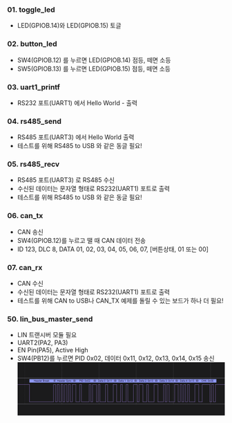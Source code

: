 ### 01. toggle_led
 - LED(GPIOB.14)와 LED(GPIOB.15) 토글

### 02. button_led
 - SW4(GPIOB.12) 를 누르면 LED(GPIOB.14) 점등, 떼면 소등
 - SW5(GPIOB.13) 를 누르면 LED(GPIOB.15) 점등, 떼면 소등

### 03. uart1_printf
 - RS232 포트(UART1) 에서 Hello World -  출력

### 04. rs485_send
 - RS485 포트(UART3) 에서 Hello World 출력 
 - 테스트를 위해 RS485 to USB 와 같은 동글 필요!

### 05. rs485_recv
 - RS485 포트(UART3) 로 RS485 수신
 - 수신된 데이터는 문자열 형태로 RS232(UART1) 포트로 출력
 - 테스트를 위해 RS485 to USB 와 같은 동글 필요!

### 06. can_tx
 - CAN 송신 
 - SW4(GPIOB.12)를 누르고 땔 때 CAN 데이터 전송
 - ID 123, DLC 8, DATA 01, 02, 03, 04, 05, 06, 07, [버튼상태, 01 또는 00]

### 07. can_rx 
 - CAN 수신
 - 수신된 데이터는 문자열 형태로 RS232(UART1) 포트로 출력
 - 테스트를 위해 CAN to USB나 CAN_TX 예제를 돌릴 수 있는 보드가 하나 더 필요!

### 50. lin_bus_master_send
 - LIN 트랜시버 모듈 필요
 - UART2(PA2, PA3)
 - EN Pin(PA5), Active High
 - SW4(PB12)를 누르면 PID 0x02, 데이터 0x11, 0x12, 0x13, 0x14, 0x15 송신
 ![lin_bus](./img/lin_1.png)  

 